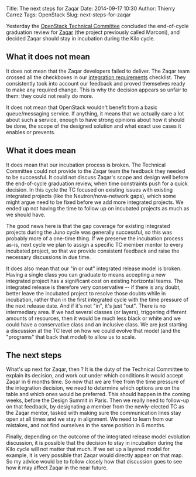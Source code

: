 Title: The next steps for Zaqar
Date: 2014-09-17 10:30
Author: Thierry Carrez
Tags: OpenStack
Slug: next-steps-for-zaqar

Yesterday the
[OpenStack Technical Committee](https://wiki.openstack.org/wiki/Governance/TechnicalCommittee)
concluded the end-of-cycle graduation review for
[Zaqar](https://wiki.openstack.org/wiki/Zaqar)
(the project previously called Marconi), and decided Zaqar should stay in
incubation during the Kilo cycle.

## What it does not mean

It does not mean that the Zaqar developers failed to deliver. The Zaqar team
crossed all the checkboxes in our
[integration requirements](http://git.openstack.org/cgit/openstack/governance/tree/reference/incubation-integration-requirements.rst)
checklist. They consistently took into account our feedback and proved
themselves ready to make any required change. This is why the decision appears
so unfair to them: they could not really do more.

It does not mean that OpenStack wouldn't benefit from a basic queue/messaging
service. If anything, it means that we actually care a lot about such a
service, enough to have strong opinions about how it should be done, the scope
of the designed solution and what exact use cases it enables or prevents.

## What it does mean

It does mean that our incubation process is broken. The Technical Committee
could not provide to the Zaqar team the feedback they needed to be successful.
It could not discuss Zaqar's scope and design well before the end-of-cycle
graduation review, when time constraints push for a quick decision. In this
cycle the TC focused on existing issues with existing integrated projects (like
the Neutron/nova-network gaps), which some might argue need to be fixed before
we add more integrated projects. We ended up not having the time to follow up
on incubated projects as much as we should have.

The good news here is that the gap coverage for existing integrated projects
during the Juno cycle was generally successful, so this was probably more of a
one-time thing. If we preserve the incubation process as-is, next cycle we plan
to assign a specific TC member mentor to every incubated project, so that we
provide consistent feedback and raise the necessary discussions in due time.

It does also mean that our "in or out" integrated release model is broken.
Having a single class you can graduate to means accepting a new integrated
project has a significant cost on existing horizontal teams. The integrated
release is therefore very conservative -- if there is any doubt, better leave
the incubated project to resolve those doubts while in incubation, rather than
in the first integrated cycle with the time pressure of the next release date.
And if it's not "in", it's just "out". There is no intermediary area. If we had
several classes (or layers), triggering different amounts of resources, then it
would be much less black or white and we could have a conservative class and an
inclusive class. We are just starting a discussion at the TC level on how we
could evolve that model (and the "programs" that back that model) to allow us
to scale.

## The next steps

What's up next for Zaqar, then ? It is the duty of the Technical Committee to
explain its decision, and work out under which conditions it would accept Zaqar
in 6 months time. So now that we are free from the time pressure of the
integration decision, we need to determine which options are on the table and
which ones would be preferred. This should happen in the coming weeks, before
the Design Summit in Paris. Then we really need to follow-up on that feedback,
by designating a member from the newly-elected TC as the Zaqar mentor, tasked
with making sure the communication lines stay open at all times and we stay in
alignment. We need to learn from our mistakes, and not find ourselves in the
same position in 6 months.

Finally, depending on the outcome of the integrated release model evolution
discussion, it is possible that the decision to stay in incubation during the
Kilo cycle will not matter that much. If we set up a layered model for example,
it is very possible that Zaqar would directly appear on that map. So my advice
would be to follow closely how that discussion goes to see how it may affect
Zaqar in the near future.
